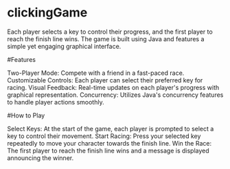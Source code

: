 # clickingGame
Each player selects a key to control their progress, and the first player to reach the finish line wins. The game is built using Java and features a simple yet engaging graphical interface.

#Features

Two-Player Mode: Compete with a friend in a fast-paced race.
Customizable Controls: Each player can select their preferred key for racing.
Visual Feedback: Real-time updates on each player's progress with graphical representation.
Concurrency: Utilizes Java's concurrency features to handle player actions smoothly.

#How to Play

Select Keys: At the start of the game, each player is prompted to select a key to control their movement.
Start Racing: Press your selected key repeatedly to move your character towards the finish line.
Win the Race: The first player to reach the finish line wins and a message is displayed announcing the winner.
